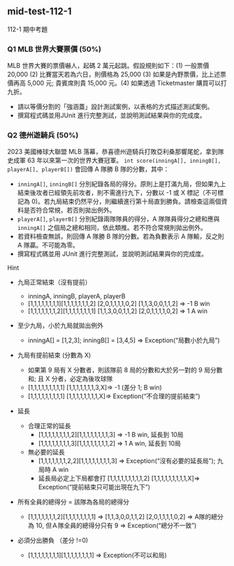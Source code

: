 ## mid-test-112-1
112-1 期中考題

### Q1 MLB 世界大賽票價 (50%)

MLB 世界大賽的票價嚇人，起碼 2 萬元起跳。假設規則如下：(1) 一般票價 20,000 (2) 比賽當天若為六日，則價格為 25,000 (3) 如果是內野票價，比上述票價再高 5,000 元; 貴賓席則貴 15,000 元。(4) 如果透過 Ticketmaster 購買可以打九折。

- 請以等價分割的「強涵蓋」設計測試案例，以表格的方式描述測試案例。
- 撰寫程式碼並用JUnit 進行完整測試，並說明測試結果與你的完成度。


### Q2 德州遊騎兵 (50%)

2023 美國棒球大聯盟 MLB 落幕，恭喜德州遊騎兵打敗亞利桑那響尾蛇，拿到隊史成軍 63 年以來第一次的世界大賽冠軍。 `int score(inningA[], inningB[], playerA[], playerB[])` 會回傳 A 隊勝 B 隊的分數，其中：
- `inningA[]`, `inningB[]` 分別紀錄各局的得分。原則上是打滿九局，但如果九上結束後攻者已經領先前攻者，則不需進行九下，分數以 -1 或 X 標記（不可標記為 0)。若九局結束仍然平分，則繼續進行第十局直到勝負。請檢查這兩個資料是否符合常規，若否則拋出例外。
- `playerA[]`, `playerB[]` 分別紀錄兩隊隊員的得分，A 隊隊員得分之總和應與 `inningA[]` 之個局之總和相同，依此類推。若不符合常規則拋出例外。
- 若資料檢查無誤，則回傳 A 隊勝 B 隊的分數。若為負數表示 A 隊輸，反之則 A 隊贏。不可能為零。
- 撰寫程式碼並用 JUnit 進行完整測試，並說明測試結果與你的完成度。

Hint

- 九局正常結束（沒有提前）
    - inningA, inningB, playerA, playerB
    - [1,1,1,1,1,1,1,1][1,1,1,1,1,1,1,2] [2,0,1,1,1,1,0,2] [1,1,3,0,0,1,1,2] => -1 B win
    - [1,1,1,1,1,1,1,2][1,1,1,1,1,1,1,1] [1,1,3,0,0,1,1,2] [2,0,1,1,1,1,0,2] => 1 A win

- 至少九局，小於九局就拋出例外
    - inningA[] = [1,2,3]; inningB[] = [3,4,5] ⇒ Exception(“局數小於九局”)

- 九局有提前結束 (分數為 X)
    - 如果第 9 局有 X 分數者，則該隊前 8 局的分數和大於另一對的 9 局分數和; 且 X 分者，必定為後攻球隊
    - [1,1,1,1,1,1,1,1,1]  [1,1,1,1,1,1,1,3,X]⇒ -1 (差分 1; B win)
    - [1,1,1,1,1,1,1,1,1]  [1,1,1,1,1,1,1,1,X]⇒ Exception(“不合理的提前結束”)

- 延長
    - 合理正常的延長
        - [1,1,1,1,1,1,1,1,2][1,1,1,1,1,1,1,1,3] ⇒ -1 B win, 延長到 10局
        - [1,1,1,1,1,1,1,1,3][1,1,1,1,1,1,1,1,2] ⇒  1 A win, 延長到 10局
    - 無必要的延長
        - [1,1,1,1,1,1,1,2,2][1,1,1,1,1,1,1,1,3] => Exception(“沒有必要的延長局”); 九局時 A win
        - 延長局必定上下局都會打
[1,1,1,1,1,1,1,1,1,2] [1,1,1,1,1,1,1,1,1,X]⇒ Exception(“提前結束只可能出現在九下”)

- 所有全員的總得分 = 該隊為各局的總得分 
    - [1,1,1,1,1,1,1,2][1,1,1,1,1,1,1,1] => 
[1,1,3,0,0,1,1,2] [2,0,1,1,1,1,0,2] 
⇒ A隊的總分為 10, 但Ａ隊全員的總得分只有 9 => Exception(“總分不一致”)

- 必須分出勝負 （差分 !=0)
    - [1,1,1,1,1,1,1,1][1,1,1,1,1,1,1,1] => Exception(不可以和局)